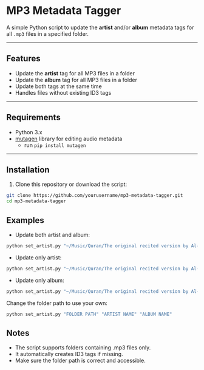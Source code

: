 # MP3 Metadata Tagger

A simple Python script to update the **artist** and/or **album** metadata tags for all `.mp3` files in a specified folder.

---

## Features

- Update the **artist** tag for all MP3 files in a folder
- Update the **album** tag for all MP3 files in a folder
- Update both tags at the same time
- Handles files without existing ID3 tags

---

## Requirements

- Python 3.x
- [mutagen](https://mutagen.readthedocs.io/en/latest/) library for editing audio metadata
    - run `pip install mutagen`

---

## Installation

1. Clone this repository or download the script:

```bash
git clone https://github.com/yourusername/mp3-metadata-tagger.git
cd mp3-metadata-tagger
```

## Examples

- Update both artist and album:
```bash
python set_artist.py "~/Music/Quran/The original recited version by Al-Minshawi" "Muhammad Siddeeq Al-Minshawi" "Muhammad Siddeeq Al-Minshawi Full Quran"
```

- Update only artist:
```bash
python set_artist.py "~/Music/Quran/The original recited version by Al-Minshawi" "Muhammad Siddeeq Al-Minshawi"
```

- Update only album:
```bash
python set_artist.py "~/Music/Quran/The original recited version by Al-Minshawi" "" "Muhammad Siddeeq Al-Minshawi Full Quran"
```

Change the folder path to use your own:
```bash
python set_artist.py "FOLDER PATH" "ARTIST NAME" "ALBUM NAME"
```

## Notes

- The script supports folders containing .mp3 files only.
- It automatically creates ID3 tags if missing.
- Make sure the folder path is correct and accessible.